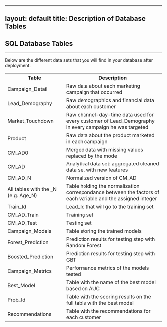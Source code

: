 
---
layout: default
title: Description of Database Tables
---

## SQL Database Tables
--------------------------

Below are the different data sets that you will find in your database after deployment. 

<table class="table table-striped table-condensed">
   <tr>
    <th>Table</th>
    <th>Description</th>
  </tr>
  <tr>
    <td>Campaign_Detail</td>
    <td>Raw data about each marketing campaign that occurred</td>
  </tr>
  <tr>
    <td>Lead_Demography </td>
    <td>Raw demographics and financial data about each customer</td>
  </tr>
  <tr>
    <td>Market_Touchdown</td>
    <td>Raw channel-day-time data used for every customer of Lead_Demography in every campaign he was targeted</td>
  </tr>
  <tr>
    <td>Product</td>
    <td>Raw data about the product marketed in each campaign</td>
  </tr>
    <tr>
    <td>CM_AD0</td>
    <td>Merged data with missing values replaced by the mode</td>
  </tr>
    <tr>
    <td>CM_AD</td>
    <td>Analytical data set: aggregated cleaned data set with new features</td>
  </tr>
    <tr>
    <td>CM_AD_N</td>
    <td>Normalized version of CM_AD</td>
  </tr>
    <tr>
    <td>All tables with the _N (e.g. Age_N)</td>
    <td>Table holding the normalization correspondance between the factors of each variable and the assigned integer</td>
  </tr>
    <tr>
    <td>Train_Id</td>
    <td>Lead_Id that will go to the training set</td>
  </tr>
    <tr>
    <td>CM_AD_Train</td>
    <td>Training set</td>
  </tr>
    <tr>
    <td>CM_AD_Test</td>
    <td>Testing set</td>
  </tr>
    <tr>
    <td>Campaign_Models</td>
    <td>Table storing the trained models</td>
  </tr>
    <tr>
    <td>Forest_Prediction</td>
    <td>Prediction results for testing step with Random Forest</td>
  </tr>
    <tr>
    <td>Boosted_Prediction</td>
    <td>Prediction results for testing step with GBT</td>
  </tr>
    <tr>
    <td>Campaign_Metrics</td>
    <td>Performance metrics of the models tested</td>
  </tr>
    <tr>
    <td>Best_Model</td>
    <td>Table with the name of the best model based on AUC</td>
  </tr>
      <tr>
    <td>Prob_Id</td>
    <td>Table with the scoring results on the full table with the best model</td>
  </tr>
      <tr>
    <td>Recommendations</td>
    <td>Table with the recommendations for each customer</td>
  </tr>
</table>
